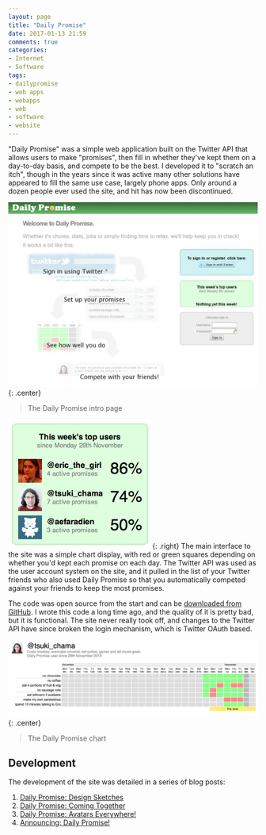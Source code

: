 ```yaml
---
layout: page
title: "Daily Promise"
date: 2017-01-13 21:59
comments: true
categories:
- Internet
- Software
tags:
- dailypromise
- web apps
- webapps
- web
- software
- website
---
```


"Daily Promise" was a simple web application built on the Twitter API that allows users to make "promises", then fill in whether they've kept them on a day-to-day basis, and compete to be the best. I developed it to "scratch an itch", though in the years since it was active many other solutions have appeared to fill the same use case, largely phone apps. Only around a dozen people ever used the site, and hit has now been discontinued.

![Daily Promise intro](/websites/dailypromise/screenshot.png){: .center}

> The Daily Promise intro page

![Daily Promise scoreboard](/blog/2010/12/dailypromise-topusers.png){: .right}
The main interface to the site was a simple chart display, with red or green squares depending on whether you'd kept each promise on each day. The Twitter API was used as the user account system on the site, and it pulled in the list of your Twitter friends who also used Daily Promise so that you automatically competed against your friends to keep the most promises.

The code was open source from the start and can be [downloaded from GitHub](https://github.com/ianrenton/DailyPromise). I wrote this code a long time ago, and the quality of it is pretty bad, but it is functional. The site never really took off, and changes to the Twitter API have since broken the login mechanism, which is Twitter OAuth based.

![Daily Promise chart](/blog/2010/12/dailypromise-userpage.png){: .center}

> The Daily Promise chart

Development
-----------

The development of the site was detailed in a series of blog posts:

1. [Daily Promise: Design Sketches](https://ianrenton.com/blog/daily-promise-design-sketches)
2. [Daily Promise: Coming Together](https://ianrenton.com/blog/daily-promise-coming-together)
3. [Daily Promise: Avatars Everywhere!](https://ianrenton.com/blog/daily-promise-avatars-everywhere)
4. [Announcing: Daily Promise!](https://ianrenton.com/blog/announcing-daily-promise/)
